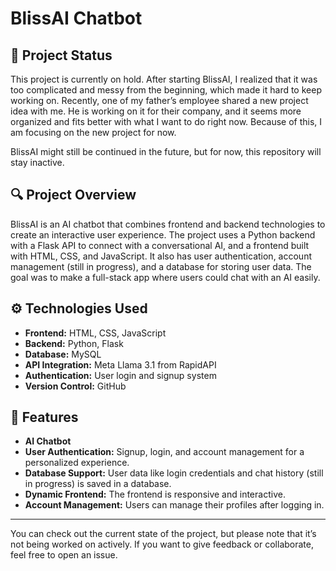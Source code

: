 # BlissAI Chatbot

## 🛑 **Project Status**  
This project is currently on hold. After starting BlissAI, I realized that it was too complicated and messy from the beginning, which made it hard to keep working on. Recently, one of my father’s employee shared a new project idea with me. He is working on it for their company, and it seems more organized and fits better with what I want to do right now. Because of this, I am focusing on the new project for now.

BlissAI might still be continued in the future, but for now, this repository will stay inactive.

## 🔍 **Project Overview**  
BlissAI is an AI chatbot that combines frontend and backend technologies to create an interactive user experience. The project uses a Python backend with a Flask API to connect with a conversational AI, and a frontend built with HTML, CSS, and JavaScript. It also has user authentication, account management (still in progress), and a database for storing user data. The goal was to make a full-stack app where users could chat with an AI easily.

## ⚙️ **Technologies Used**  
- **Frontend:** HTML, CSS, JavaScript  
- **Backend:** Python, Flask  
- **Database:** MySQL  
- **API Integration:** Meta Llama 3.1 from RapidAPI  
- **Authentication:** User login and signup system  
- **Version Control:** GitHub

## 🚀 **Features**  
- **AI Chatbot** 
- **User Authentication:** Signup, login, and account management for a personalized experience.  
- **Database Support:** User data like login credentials and chat history (still in progress) is saved in a database.  
- **Dynamic Frontend:** The frontend is responsive and interactive.
- **Account Management:** Users can manage their profiles after logging in.

---

You can check out the current state of the project, but please note that it’s not being worked on actively. If you want to give feedback or collaborate, feel free to open an issue.
